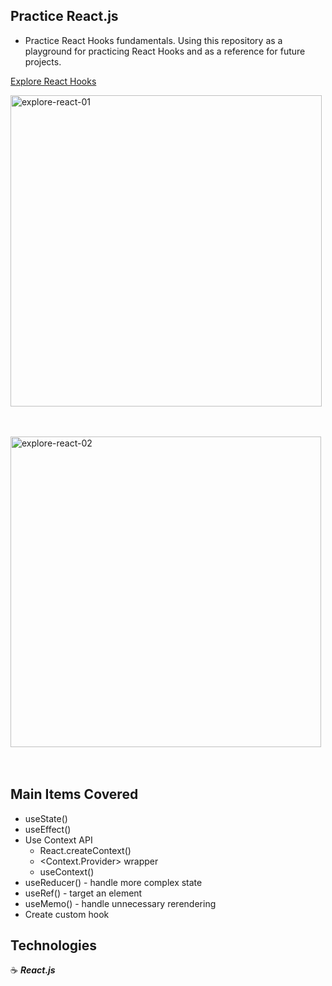 ## Practice React.js

- Practice React Hooks fundamentals. Using this repository as a playground for practicing React Hooks and as a reference for future projects.

<a href="http://explore-react-hooks-jg.surge.sh/" target="_blank">Explore React Hooks</a>
<br>

<a href="http://explore-react-hooks-jg.surge.sh/" target="_blank"><img width="498" alt="explore-react-01" src="https://user-images.githubusercontent.com/43181662/58659987-eacff980-82e9-11e9-9718-785e0e4e4c5b.png"></a>
<br>
<br>
<br>

<a href="http://explore-react-hooks-jg.surge.sh/" target="_blank"><img width="497" alt="explore-react-02" src="https://user-images.githubusercontent.com/43181662/58659990-edcaea00-82e9-11e9-971d-4af8da93f615.png"></a>
<br>
<br>
<br>

## Main Items Covered

- useState()
- useEffect()
- Use Context API
  - React.createContext()
  - <Context.Provider> wrapper
  - useContext()
- useReducer() - handle more complex state
- useRef() - target an element
- useMemo() - handle unnecessary rerendering
- Create custom hook

## Technologies

:coffee: **_React.js_**
